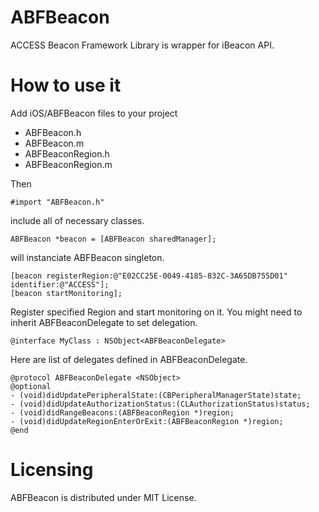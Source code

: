 ABFBeacon
=========

ACCESS Beacon Framework Library is wrapper for iBeacon API.

How to use it
=============

Add iOS/ABFBeacon files to your project

* ABFBeacon.h
* ABFBeacon.m
* ABFBeaconRegion.h
* ABFBeaconRegion.m

Then

```
#import "ABFBeacon.h"
```

include all of necessary classes.

```
ABFBeacon *beacon = [ABFBeacon sharedManager];
```

will instanciate ABFBeacon singleton.

```
[beacon registerRegion:@"E02CC25E-0049-4185-832C-3A65DB755D01" identifier:@"ACCESS"];
[beacon startMonitoring];
```

Register specified Region and start monitoring on it.
You might need to inherit ABFBeaconDelegate to set delegation.

```
@interface MyClass : NSObject<ABFBeaconDelegate>
```

Here are list of delegates defined in ABFBeaconDelegate.

```
@protocol ABFBeaconDelegate <NSObject>
@optional
- (void)didUpdatePeripheralState:(CBPeripheralManagerState)state;
- (void)didUpdateAuthorizationStatus:(CLAuthorizationStatus)status;
- (void)didRangeBeacons:(ABFBeaconRegion *)region;
- (void)didUpdateRegionEnterOrExit:(ABFBeaconRegion *)region;
@end
```

Licensing
=========
ABFBeacon is distributed under MIT License.
